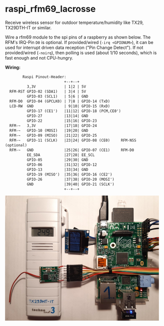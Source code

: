 # raspi_rfm69_lacrosse
Receive wireless sensor for outdoor temperature/humidity like TX29, TX29DTH-IT or similar.

Wire a rfm69 module to the spi pins of a raspberry as shown below.
The RFM's IRQ-Pin `D0` is optional.
If provided/wired (`-irq <GPIONUM>`), it can be used for interrupt driven data reception ("Pin Change Detect"). 
If not provided/wired (`-noirq`), then polling is used (about 1/10 seconds), which is fast enough and not CPU-hungry.

__Wiring:__

```
        Raspi Pinout-Header:
                           +--+--+
          3,3V             | 1|2 | 5V                
  RFM-RST GPIO-02 (SDA1)   | 3|4 | 5V
          GPIO-03 (SCL1)   | 5|6 | GND               
  RFM-D0  GPIO-04 (GPCLK0) | 7|8 | GPIO-14 (TxD)
  LCD-RW  GND              | 9|10| GPIO-15 (RxD)
          GPIO-17 (CE1')   |11|12| GPIO-18 (PCM,CE0') 
          GPIO-27          |13|14| GND
          GPIO-22          |15|16| GPIO-23           
  RFM-~   3,3V             |17|18| GPIO-24           
  RFM-~   GPIO-10 (MOSI)   |19|20| GND
  RFM-~   GPIO-09 (MISO)   |21|22| GPIO-25           
  RFM-~   GPIO-11 (SCLK)   |23|24| GPIO-08 (CE0)     RFM-NSS (optional)
  RFM-~   GND              |25|26| GPIO-07 (CE1)     RFM-D0
          EE_SDA           |27|28| EE_SCL 
          GPIO-05          |29|30| GND 
          GPIO-06          |31|32| GPIO-12 
          GPIO-13          |33|34| GND 
          GPIO-19 (MISO')  |35|36| GPIO-16 (CE2')
          GPIO-26          |37|38| GPIO-20 (MOSI')
          GND              |39|40| GPIO-21 (SCLK')
                           +--+--+

```

![my wiring](https://raw.githubusercontent.com/CaptainDouche/raspi_rfm69_lacrosse/master/doc/rpi_rfm69hw_tx29dht-it.jpg)
